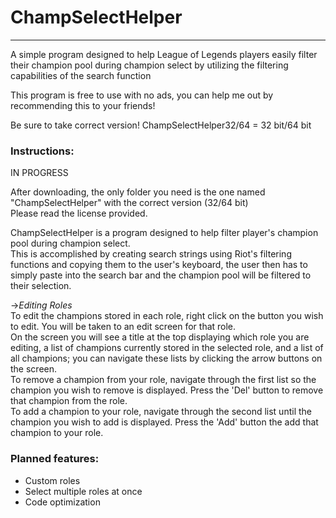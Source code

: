 # ChampSelectHelper
--------
A simple program designed to help League of Legends players easily filter their champion pool during champion select by utilizing the filtering capabilities of the search function

This program is free to use with no ads, you can help me out by recommending this to your friends!

Be sure to take correct version! ChampSelectHelper32/64 = 32 bit/64 bit

### Instructions:  
<!--Inside the 'data' folder there is a file called 'data.txt', this is where you can add and remove champions
from your pool.  
Each role must be on it's own line and the first item in the list **must** be the name of the role, you can change this to whatever
you wish.    
Format:  
```
"role_name","champion1","champion2","champion3"
```
"role_name" will be the text that appears on the button, change as you like.  
Example:  
```
"AD TOP","Darius","Garen","Riven"
```
The champions do not need to be in alphabetical order.-->
IN PROGRESS


After downloading, the only folder you need is the one named "ChampSelectHelper" with the correct version (32/64 bit)  
Please read the license provided.  

ChampSelectHelper is a program designed to help filter player's champion pool during champion select.  
This is accomplished by creating search strings using Riot's filtering functions and copying them to the user's keyboard,
the user then has to simply paste into the search bar and the champion pool will be filtered to their selection.  

->*Editing Roles*  
To edit the champions stored in each role, right click on the button you wish to edit. You will be taken to an
edit screen for that role.  
On the screen you will see a title at the top displaying which role you are editing, a list of champions currently 
stored in the selected role, and a list of all champions; you can navigate these lists by clicking the arrow buttons on the screen.  
To remove a champion from your role, navigate through the first list so the champion you wish to remove is displayed. Press the 'Del' 
button to remove that champion from the role.  
To add a champion to your role, navigate through the second list until the champion you wish to add is displayed. 
Press the 'Add' button the add that champion to your role.



### Planned features:


* Custom roles
* Select multiple roles at once
* Code optimization